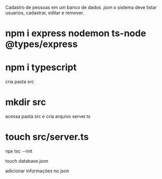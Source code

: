 Cadastro de pessoas em um banco de dados .json
o sistema deve listar usuarios, cadastrar, editar e remover.

# npm i express nodemon ts-node @types/express
# npm i typescript

cria pasta src
# mkdir src

acessa pasta src e cria arquivo server.ts
# touch src/server.ts
npx tsc --init

touch database.json

adicionar informações no json
